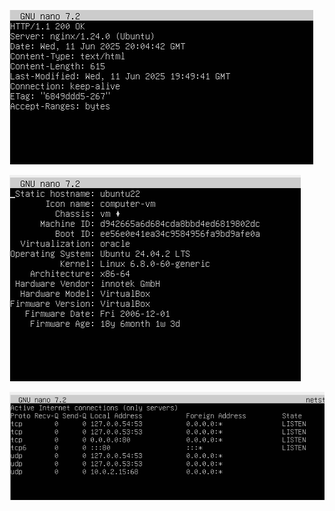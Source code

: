 ![nginx](https://github.com/SvitLanaSvit/DevOps_task3_Linux/blob/master/Screenshots/5CurlLocalhost.png)

![ubuntu22](https://github.com/SvitLanaSvit/DevOps_task3_Linux/blob/master/Screenshots/6Hostnamectl.png)

![ports](https://github.com/SvitLanaSvit/DevOps_task3_Linux/blob/master/Screenshots/7Netstat.png)
